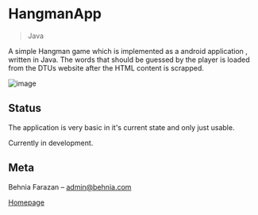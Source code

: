# HangmanApp
> Java 

A simple Hangman game which is implemented as a android application , written in Java. The words that should be guessed by the player is loaded from the DTUs website after the HTML content is scrapped.

![image](https://user-images.githubusercontent.com/22538033/51207629-a7ad5500-190b-11e9-9051-ec40867c6870.png)



## Status
The application is very basic in it's current state and only just usable.

Currently in development.

## Meta

Behnia Farazan –  admin@behnia.com

[Homepage](https://behnia.me)

